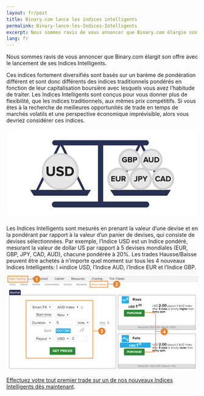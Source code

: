```yaml
---
layout: fr/post
title: Binary.com lance les indices intelligents
permalink: Binary-lance-les-Indices-Intelligents
excerpt: Nous sommes ravis de vous annoncer que Binary.com élargie son offre avec le lancement de ses Indices Intelligents.
lang: fr
---
```


Nous sommes ravis de vous annoncer que Binary.com élargit son offre avec le lancement de ses Indices Intelligents.


Ces indices fortement diversifiés sont basés sur un barème de pondération différent et sont donc différents des indices traditionnels pondérés en fonction de leur capitalisation boursière avec lesquels vous avez l’habitude de traiter. Les Indices Intelligents sont conçus pour vous donner plus de flexibilité, que les indices traditionnels, aux mêmes prix compétitifs. Si vous êtes à la recherche de meilleures opportunités de trade en temps de marchés volatils et une perspective économique imprévisible, alors vous devriez considérer ces indices.

![](post_images/6814221_orig.jpg)

Les Indices Intelligents sont mesurés en prenant la valeur d’une devise et en la pondérant par rapport à la valeur d’un panier de devises, qui consiste de devises sélectionnées. Par exemple, l’Indice USD est un Indice pondéré, mesurant la valeur de dollar US par rapport à 5 devises mondiales (EUR, GBP, JPY, CAD, AUD), chacune pondérée à 20%. Les trades Hausse/Baisse peuvent être achetés à n’importe quel moment sur tous les 4 nouveaux Indices Intelligents: l »indice USD, l’Indice AUD, l’Indice EUR et l’Indice GBP.

[![](post_images/2049047.jpg)](https://www.binary.com/c/trade.cgi?market=smarties&time=5t&form_name=risefall&expiry_&amount_&H=S0P&currency=USD&underlying_symbol=WLDAUD&amount=2&date_&&l=FR?utm_medium=social&utm_source=blog&utm_content=whatsnew)

[Effectuez votre tout premier trade sur un de nos nouveaux Indices Intelligents dès maintenant](https://www.binary.com/c/trade.cgi?market=smarties&time=5t&form_name=risefall&expiry_&amount_&H=S0P&currency=USD&underlying_symbol=WLDAUD&amount=2&date_&&l=FR?utm_medium=social&utm_source=blog&utm_content=whatsnew).

